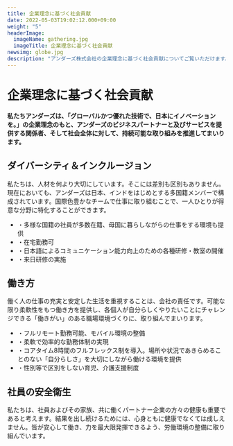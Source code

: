 ```yaml
---
title: 企業理念に基づく社会貢献
date: 2022-05-03T19:02:12.000+09:00
weight: "5"
headerImage:
  imageName: gathering.jpg
  imageTitle: 企業理念に基づく社会貢献
newsimg: globe.jpg
description: "アンダーズ株式会社の企業理念に基づく社会貢献についてご覧いただけます。"
---
```

# 企業理念に基づく社会貢献



**私たちアンダーズは、「グローバルかつ優れた技術で、日本にイノベーションを。」の企業理念のもと、アンダーズのビジネスパートナーと及びサービスを提供する関係者、そして社会全体に対して、持続可能な取り組みを推進してまいります。**



## ダイバーシティ＆インクルージョン

私たちは、人材を何より大切にしています。そこには差別も区別もありません。現在においても、アンダーズは日本、インドをはじめとする多国籍メンバーで構成されています。国際色豊かなチームで仕事に取り組むことで、一人ひとりが得意な分野に特化することができます。

* ・多様な国籍の社員が多数在籍、母国に暮らしながらの仕事をする環境も提供
* ・在宅勤務可
* ・日本語によるコミュニケーション能力向上のための各種研修・教室の開催
* ・来日研修の実施



## 働き方

働く人の仕事の充実と安定した生活を重視することは、会社の責任です。可能な限り柔軟性をもつ働き方を提供し、各個人が自分らしくやりたいことにチャレンジできる「働きがい」のある職場環境づくりに、取り組んでまいります。

* ・フルリモート勤務可能、モバイル環境の整備
* ・柔軟で効率的な勤務体制の実現
* ・コアタイム8時間のフルフレックス制を導入。場所や状況であきらめることのない「自分らしさ」を大切にしながら働ける環境を提供
* ・性別等で区別をしない育児、介護支援制度



## 社員の安全衛生

私たちは、社員およびその家族、共に働くパートナー企業の方々の健康も重要であると考えます。結果を出し続けるためには、心身ともに健康でなくては成しえません。皆が安心して働き、力を最大限発揮できるよう、労働環境の整備に取り組んでいます。